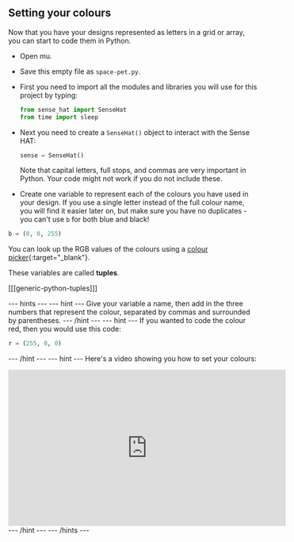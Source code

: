 ## Setting your colours

Now that you have your designs represented as letters in a grid or array, you can start to code them in Python.

- Open mu.



- Save this empty file as `space-pet.py`.
- First you need to import all the modules and libraries you will use for this project by typing:

	```python
	from sense_hat import SenseHat
	from time import sleep
	```

- Next you need to create a `SenseHat()` object to interact with the Sense HAT:

	```python
	sense = SenseHat()
	```

	Note that capital letters, full stops, and commas are very important in Python. Your code might not work if you do not include these.

- Create one variable to represent each of the colours you have used in your design. If you use a single letter instead of the full colour name, you will find it easier later on, but make sure you have no duplicates - you can't use `b` for both blue and black!

```python
b = (0, 0, 255)
```

You can look up the RGB values of the colours using a [colour picker](https://www.w3schools.com/colors/colors_rgb.asp){:target="_blank"}.

These variables are called **tuples**.

[[[generic-python-tuples]]]

--- hints --- --- hint ---
Give your variable a name, then add in the three numbers that represent the colour, separated by commas and surrounded by parentheses.
--- /hint --- --- hint ---
If you wanted to code the colour red, then you would use this code:
```python
r = (255, 0, 0)
```
--- /hint --- --- hint ---
Here's a video showing you how to set your colours:
<iframe width="560" height="315" src="https://www.youtube.com/embed/j5J85lA0JJs" frameborder="0" allowfullscreen></iframe>
--- /hint --- --- /hints ---
